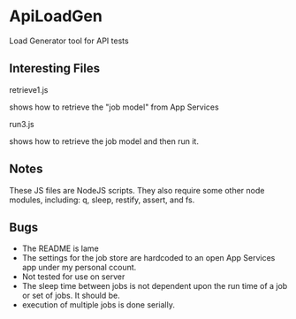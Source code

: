 ApiLoadGen
==========

Load Generator tool for API tests


Interesting Files
----------------------

retrieve1.js

shows how to retrieve the "job model" from App Services


run3.js

shows how to retrieve the job model and then run it.



Notes
----------------------

These JS files are NodeJS scripts.  They also require some other
node modules, including: q, sleep, restify, assert, and fs.


Bugs
----------------------

- The README is lame
- The settings for the job store are hardcoded to an open App Services app under my personal ccount.
- Not tested for use on server
- The sleep time between jobs is not dependent upon the run time of a job or set of jobs. It should be.
- execution of multiple jobs is done serially.
